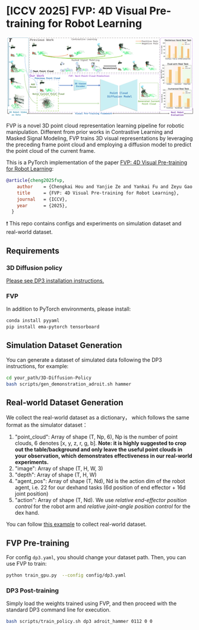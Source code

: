 # [ICCV 2025] FVP: 4D Visual Pre-training for Robot Learning
<p align="center">
  <img src="picture/teaser.png" width="800">
</p>

FVP is a novel 3D point cloud  representation learning pipeline for robotic manipulation. Different from prior works in Contrastive Learning and Masked Signal Modeling,  FVP trains 3D visual representations by leveraging the preceding frame point cloud and employing a diffusion model to predict the point cloud of the current frame.

This is a  PyTorch implementation of the paper [FVP: 4D Visual Pre-training for Robot Learning](https://arxiv.org/abs/2311.17901):

```bibtex
@article{cheng2025fvp,
    author    = {Chengkai Hou and Yanjie Ze and Yankai Fu and Zeyu Gao and Yue Yu and Songbo Hu and Shanghang Zhang and Huazhe Xu},
    title     = {FVP: 4D Visual Pre-training for Robot Learning},
    journal   = {ICCV},
    year      = {2025},
  }
```

:exclamation: This repo  contains configs and experiments on simulation dataset and real-world dataset.

## Requirements
### 3D Diffusion policy
[Please see DP3 installation instructions.](https://github.com/YanjieZe/3D-Diffusion-Policy/blob/master/INSTALL.md)

### FVP
In addition to PyTorch environments, please install:
```sh
conda install pyyaml
pip install ema-pytorch tensorboard
```

## Simulation Dataset Generation
You can generate a dataset of simulated data following the DP3 instructions, for example:
```sh
cd your_path/3D-Diffusion-Policy
bash scripts/gen_demonstration_adroit.sh hammer
```
## Real-world Dataset Generation
We collect the real-world dataset as a dictionary，  which follows the same format as the simulator dataset：
1. "point_cloud": Array of shape (T, Np, 6), Np is the number of point clouds, 6 denotes [x, y, z, r, g, b]. **Note: it is highly suggested to crop out the table/background and only leave the useful point clouds in your observation, which demonstrates effectiveness in our real-world experiments.**
2. "image": Array of shape (T, H, W, 3)
3. "depth": Array of shape (T, H, W)
4. "agent_pos": Array of shape (T, Nd), Nd is the action dim of the robot agent, i.e. 22 for our dexhand tasks (6d position of end effector + 16d joint position)
5. "action": Array of shape (T, Nd). We use *relative end-effector position control* for the robot arm and *relative joint-angle position control* for the dex hand.

You can follow [this example](https://github.com/YanjieZe/3D-Diffusion-Policy/blob/master/scripts/convert_real_robot_data.py) to collect real-world dataset.
     


## FVP Pre-training 
For config `dp3.yaml`, you should change your dataset path. Then, you can use FVP to train:
```sh
python train_gpu.py  --config config/dp3.yaml 
```


### DP3  Post-training
Simply load the weights trained using FVP, and then proceed with the standard DP3 command line for execution.
```sh
bash scripts/train_policy.sh dp3 adroit_hammer 0112 0 0
```
